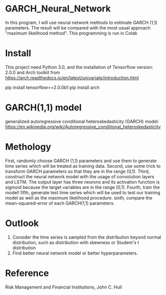# GARCH_Neural_Network

In this program, I will use neural network methods to estimate GARCH (1,1) parameters. 
The result will be compared with the most usual approach "maximum likelihood method".
This programming is run in Colab

# Install
This project need Python 3.0, and the installation of Tensorflow version: 2.0.0 and Arch toolkit from https://arch.readthedocs.io/en/latest/univariate/introduction.html

pip install tensorflow==2.0.0b1
pip install arch

# GARCH(1,1) model
generalized autoregressive conditional heteroskedasticity (GARCH) model:
https://en.wikipedia.org/wiki/Autoregressive_conditional_heteroskedasticity

# Methology
First, randomly choose GARCH (1,1) parameters and use them to generate time series which will be treated as training data.
Second, use some trick to transform GARCH parameters so that they are in the range (0,1).
Third, construct the neural network model with the usage of convolution layers and LSTM. The output layer has three neurons and its activation function is sigmoid because the target variables are in the range (0,1).
Fourth, train the model!
fifth, generate test time series which will be used to test our training model as well as the maximum likelihood procedure.
sixth, compare the mean-squared-error of each GARCH(1,1) parameters.

# Outlook
1. Consider the time series is sampled from the distribution beyond normal distribution, such as distribution with skewness or Student's t distribution
2. Find better neural network model or better hyperparameters.

# Reference
Risk Management and Financial Institutions, John C. Hull
